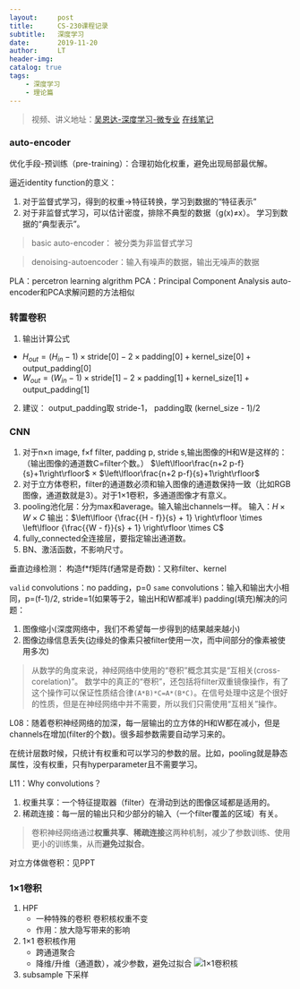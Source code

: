 ```yaml
---
layout:     post
title:      CS-230课程记录
subtitle:   深度学习
date:       2019-11-20
author:     LT
header-img: 
catalog: true
tags:
    - 深度学习
    - 理论篇
---
```



>视频、讲义地址：[吴恩达-深度学习-微专业](https://mooc.study.163.com/smartSpec/detail/1001319001.htm)
[在线笔记](https://baozoulin.gitbook.io/neural-networks-and-deep-learning/)

### auto-encoder
优化手段-预训练（pre-training）：合理初始化权重，避免出现局部最优解。

逼近identity function的意义：
1. 对于监督式学习，得到的权重->特征转换，学习到数据的“特征表示”
2. 对于非监督式学习，可以估计密度，排除不典型的数据（g(x)≠x）。
    学习到数据的“典型表示”。

>basic auto-encoder：
被分类为非监督式学习

>denoising-autoencoder：输入有噪声的数据，输出无噪声的数据

PLA：percetron learning algrithm
PCA：Principal Component Analysis
auto-encoder和PCA求解问题的方法相似


### 转置卷积
1. 输出计算公式
- $H_{out} = (H_{in} - 1) \times \text{stride}[0] - 2 \times \text{padding}[0] + \text{kernel\_size}[0]  + \text{output\_padding}[0]$
- $W_{out} = (W_{in} - 1) \times \text{stride}[1] - 2 \times \text{padding}[1] + \text{kernel\_size}[1] + \text{output\_padding}[1]$
2. 建议：
output_padding取 stride-1，
padding取 (kernel_size - 1)/2 

### CNN
1. 对于n×n image, f×f filter, padding p, stride s,输出图像的H和W是这样的：（输出图像的通道数C=filter个数。）
$\left\lfloor\frac{n+2 p-f}{s}+1\right\rfloor$ × $\left\lfloor\frac{n+2 p-f}{s}+1\right\rfloor$
2. 对于立方体卷积，filter的通道数必须和输入图像的通道数保持一致（比如RGB图像，通道数就是3）。对于1×1卷积，多通道图像才有意义。
3. pooling池化层：分为max和average。输入输出channels一样。
输入：$H \times W \times C$
输出：$\left\lfloor {\frac{{H - f}}{s} + 1} \right\rfloor  \times \left\lfloor {\frac{{W - f}}{s} + 1} \right\rfloor  \times C$
4. fully_connected全连接层，要指定输出通道数。
5. BN、激活函数，不影响尺寸。


垂直边缘检测：
构造f*f矩阵(f通常是奇数)：又称filter、kernel

`valid` convolutions：no padding，p=0
`same` convolutions：输入和输出大小相同，p=(f-1)/2, stride=1(如果等于2，输出H和W都减半)
padding(填充)解决的问题：
1. 图像缩小(深度网络中，我们不希望每一步得到的结果越来越小)
2. 图像边缘信息丢失(边缘处的像素只被filter使用一次，而中间部分的像素被使用多次)


>从数学的角度来说，神经网络中使用的“卷积”概念其实是“互相关(cross-corelation)”。
数学中的真正的“卷积”，还包括将filter双重镜像操作，有了这个操作可以保证性质结合律`(A*B)*C=A*(B*C)`。在信号处理中这是个很好的性质，但是在神经网络中并不需要，所以我们只需使用“互相关”操作。

L08：随着卷积神经网络的加深，每一层输出的立方体的H和W都在减小，但是channels在增加(filter的个数)。很多超参数需要自动学习来的。


在统计层数时候，只统计有权重和可以学习的参数的层。比如，pooling就是静态属性，没有权重，只有hyperparameter且不需要学习。

L11：Why convolutions？
1. 权重共享：一个特征提取器（filter）在滑动到达的图像区域都是适用的。
2. 稀疏连接：每一层的输出只和少部分的输入（一个filter覆盖的区域）有关。
>卷积神经网络通过**权重共享**、**稀疏连接**这两种机制，减少了参数训练、使用更小的训练集，从而**避免过拟合**。

对立方体做卷积：见PPT


### 1×1卷积
1. HPF
    - 一种特殊的卷积 卷积核权重不变
	- 作用：放大隐写带来的影响
2. 1×1 卷积核作用
	- 跨通道聚合
	- 降维/升维（通道数），减少参数，避免过拟合
    ![1×1卷积核](https://img-1300025586.cos.ap-shanghai.myqcloud.com/1%C3%971%E5%8D%B7%E7%A7%AF%E6%A0%B8.png)
3. subsample 下采样
